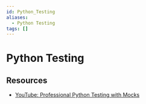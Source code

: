 ```yaml
---
id: Python_Testing
aliases:
  - Python Testing
tags: []
---
```



# Python Testing

## Resources

- [YouTube: Professional Python Testing with Mocks](https://youtu.be/-F6wVOlsEAM?si=u-1h-BlASHrhJKd3)

